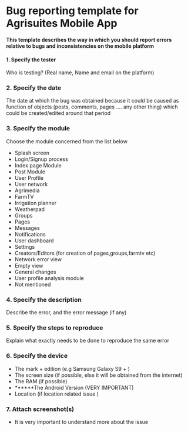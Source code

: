# Bug reporting template for Agrisuites Mobile App

**This template describes the way in which you should report errors relative to bugs and inconsistencies on the mobile platform**

#### 1. Specify the tester

Who is testing? (Real name, Name and email on the platform)

### 2. Specify the date

The date at which the bug was obtained because it could be caused as function of objects (posts, comments, pages .... any other thing) which could be created/edited around that period

### 3. Specify the module

Choose the module concerned from the list below

- Splash screen
- Login/Signup process
- Index page Module
- Post Module
- User Profile
- User network
- Agrimedia
- FarmTV
- Irrigation planner
- Weatherpad
- Groups
- Pages
- Messages
- Notifications
- User dashboard
- Settings
- Creators/Editors (for creation of pages,groups,farmtv etc)
- Network error view
- Empty view
- General changes
- User profile analysis module
- Not mentioned

### 4. Specify the description
Describe the error, and the error message (if any)

### 5. Specify the steps to reproduce

Explain what exactly needs to be done to reproduce the same error

### 6. Specify the device 

- The mark + edition (e.g Samsung Galaxy S9 + )
- The screen size (if possible, else it will be obtained from the internet)
- The RAM (if possible)
- ******The Android Version (VERY IMPORTANT)
- Location (if location related issue )


### 7. Attach screenshot(s)

- It is very important to understand more about the issue